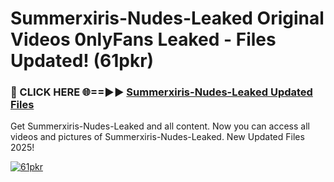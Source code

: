 # Summerxiris-Nudes-Leaked Original Videos 0nlyFans Leaked - Files Updated! (61pkr)

<h3>🔴 CLICK HERE 🌐==►► <a href="https://tinyurl.com/4mcuefdz" rel="nofollow">Summerxiris-Nudes-Leaked Updated Files</a></h3>

Get Summerxiris-Nudes-Leaked and all content. Now you can access all videos and pictures of Summerxiris-Nudes-Leaked. New Updated Files 2025!

[![61pkr](https://i.imgur.com/StAQSOY.gif)](https://tinyurl.com/4mcuefdz)

